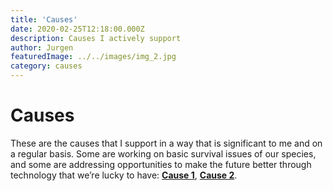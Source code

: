 ```yaml
---
title: 'Causes'
date: 2020-02-25T12:18:00.000Z
description: Causes I actively support
author: Jurgen
featuredImage: ../../images/img_2.jpg
category: causes
---
```


# Causes

These are the causes that I support in a way that is significant to me and on a regular basis. Some are working on basic survival issues of our species, and some are addressing opportunities to make the future better through technology that we’re lucky to have: [**Cause 1**](/cause1), [**Cause 2**](/cause2). 



 

